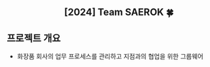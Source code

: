<div align="center">
<h2>[2024] Team SAEROK 🍀</h2>
</div>

##  프로젝트 개요

- 화장품 회사의 업무 프로세스를 관리하고 지점과의 협업을 위한 그룹웨어
